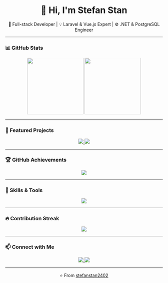 <h1 align="center">👋 Hi, I'm Stefan Stan</h1>

<p align="center">
  🚀 Full-stack Developer | 💡 Laravel & Vue.js Expert | ⚙️ .NET & PostgreSQL Engineer  
</p>

---

### 📊 GitHub Stats

<p align="center">
  <img height="180em" src="https://github-readme-stats.vercel.app/api?username=stefanstan2402&show_icons=true&theme=tokyonight&count_private=true" />
  <img height="180em" src="https://github-readme-stats.vercel.app/api/top-langs/?username=stefanstan2402&layout=compact&theme=tokyonight" />
</p>

---

### 🧩 Featured Projects

<p align="center">
  <a href="https://github.com/stefanstan2402/evopath">
    <img src="https://github-readme-stats.vercel.app/api/pin/?username=stefanstan2402&repo=evopath&theme=tokyonight" />
  </a>
  <a href="https://github.com/stefanstan2402/forum-anunturi">
    <img src="https://github-readme-stats.vercel.app/api/pin/?username=stefanstan2402&repo=forum-anunturi&theme=tokyonight" />
  </a>
</p>

---

### 🏆 GitHub Achievements

<p align="center">
  <img src="https://github-profile-trophy.vercel.app/?username=stefanstan2402&theme=onedark&no-frame=true&margin-w=15" />
</p>

---

### 🧠 Skills & Tools

<p align="center">
  <img src="https://skillicons.dev/icons?i=php,laravel,vue,js,ts,python,dotnet,postgresql,docker,linux,git,html,css" />
</p>

---

### 🔥 Contribution Streak

<p align="center">
  <img src="https://streak-stats.demolab.com?user=stefanstan2402&theme=tokyonight&hide_border=true" />
</p>

---

### 📫 Connect with Me

<p align="center">
  <a href="https://linkedin.com/in/stefan-stan" target="_blank">
    <img src="https://img.shields.io/badge/LinkedIn-0077B5?style=for-the-badge&logo=linkedin&logoColor=white" />
  </a>
  <a href="mailto:stefanstan2402@gmail.com">
    <img src="https://img.shields.io/badge/Gmail-D14836?style=for-the-badge&logo=gmail&logoColor=white" />
  </a>
</p>

---

<p align="center">⭐️ From <a href="https://github.com/stefanstan2402">stefanstan2402</a></p>
